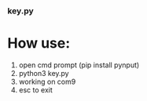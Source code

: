 ###  key.py

# How use:
1. open cmd prompt
(pip install pynput)
2. python3 key.py
3. working on com9
4. esc to exit